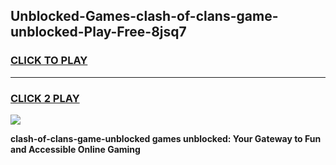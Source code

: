 
## Unblocked-Games-clash-of-clans-game-unblocked-Play-Free-8jsq7
<h3>
<a href="https://premium76.site?title=clash-of-clans-game-unblocked&ref=10A">CLICK TO PLAY</a></h3>
<hr>

<h3>
<a href="https://premium76.site?title=clash-of-clans-game-unblocked&ref=10A">CLICK 2 PLAY</a>
  
</h3>

<a href="https://premium76.site?title=clash-of-clans-game-unblocked&ref=10A"><img src="https://clearcache.store/games.png"></a>


**clash-of-clans-game-unblocked games unblocked: Your Gateway to Fun and Accessible Online Gaming**

